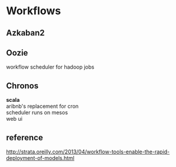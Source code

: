 Workflows
=========

Azkaban2
--------

Oozie
-----
workflow scheduler for hadoop jobs  

Chronos
-------
__scala__  
aribnb's replacement for cron  
scheduler runs on mesos  
web ui  

reference
---------
http://strata.oreilly.com/2013/04/workflow-tools-enable-the-rapid-deployment-of-models.html  